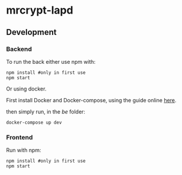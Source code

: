 # mrcrypt-lapd

## Development

### Backend

To run the back either use npm with:

```
npm install #only in first use
npm start
```

Or using docker.

First install Docker and Docker-compose, using the guide online [here](https://docs.docker.com/get-docker/).

then simply run, in the *be* folder:

```
docker-compose up dev
```

### Frontend

Run with npm:
```
npm install #only in first use
npm start
```